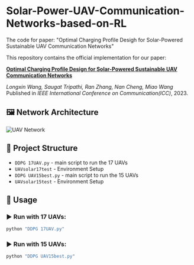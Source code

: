 # Solar-Power-UAV-Communication-Networks-based-on-RL
The code for paper: "Optimal Charging Profile Desigh for Solar-Powered Sustainable UAV Communication Networks"

This repository contains the official implementation for our paper:

**[Optimal Charging Profile Design for Solar-Powered Sustainable UAV Communication Networks](https://ieeexplore.ieee.org/abstract/document/10279806)**  

_Longxin Wang, Saugat Tripathi, Ran Zhang, Nan Cheng, Miao Wang_  
Published in *IEEE International Conference on Communication(ICC)*, 2023.
## 🖼️ Network Architecture
![UAV Network](images/uav_network.png)

## 📁 Project Structure
- `DDPG 17UAV.py` - main script to run the 17 UAVs
- `UAVsolar17test` - Environment Setup
- `DDPG UAV15best.py` - main script to run the 15 UAVs
- `UAVsolar15test` - Environment Setup

## 🚀 Usage

### ▶️ Run with 17 UAVs:

```bash
python "DDPG 17UAV.py"
```
### ▶️ Run with 15 UAVs:
```bash
python "DDPG UAV15best.py"
```
